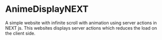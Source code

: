 # AnimeDisplayNEXT
A simple website with infinite scroll with animation using server actions in NEXT js. This websites displays server actions which reduces the load on the client side.
